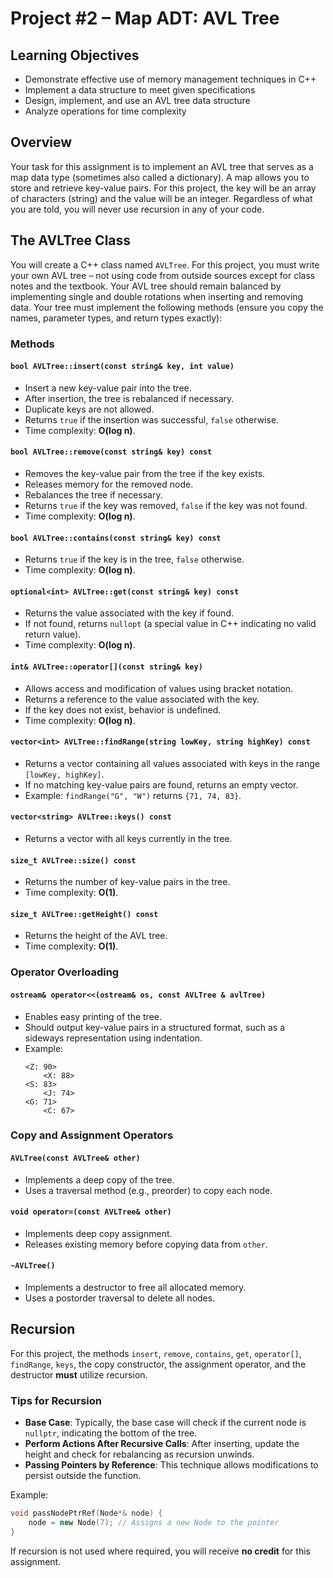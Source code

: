 # Project #2 – Map ADT: AVL Tree

## Learning Objectives

- Demonstrate effective use of memory management techniques in C++
- Implement a data structure to meet given specifications
- Design, implement, and use an AVL tree data structure
- Analyze operations for time complexity

## Overview

Your task for this assignment is to implement an AVL tree that serves as a map data type (sometimes also called a dictionary). A map allows you to store and retrieve key-value pairs. For this project, the key will be an array of characters (string) and the value will be an integer. Regardless of what you are told, you will never use recursion in any of your code.

## The AVLTree Class

You will create a C++ class named `AVLTree`. For this project, you must write your own AVL tree – not using code from outside sources except for class notes and the textbook. Your AVL tree should remain balanced by implementing single and double rotations when inserting and removing data. Your tree must implement the following methods (ensure you copy the names, parameter types, and return types exactly):

### Methods

#### `bool AVLTree::insert(const string& key, int value)`
- Insert a new key-value pair into the tree.
- After insertion, the tree is rebalanced if necessary.
- Duplicate keys are not allowed.
- Returns `true` if the insertion was successful, `false` otherwise.
- Time complexity: **O(log n)**.

#### `bool AVLTree::remove(const string& key) const`
- Removes the key-value pair from the tree if the key exists.
- Releases memory for the removed node.
- Rebalances the tree if necessary.
- Returns `true` if the key was removed, `false` if the key was not found.
- Time complexity: **O(log n)**.

#### `bool AVLTree::contains(const string& key) const`
- Returns `true` if the key is in the tree, `false` otherwise.
- Time complexity: **O(log n)**.

#### `optional<int> AVLTree::get(const string& key) const`
- Returns the value associated with the key if found.
- If not found, returns `nullopt` (a special value in C++ indicating no valid return value).
- Time complexity: **O(log n)**.

#### `int& AVLTree::operator[](const string& key)`
- Allows access and modification of values using bracket notation.
- Returns a reference to the value associated with the key.
- If the key does not exist, behavior is undefined.
- Time complexity: **O(log n)**.

#### `vector<int> AVLTree::findRange(string lowKey, string highKey) const`
- Returns a vector containing all values associated with keys in the range `[lowKey, highKey]`.
- If no matching key-value pairs are found, returns an empty vector.
- Example: `findRange("G", "W")` returns `{71, 74, 83}`.

#### `vector<string> AVLTree::keys() const`
- Returns a vector with all keys currently in the tree.

#### `size_t AVLTree::size() const`
- Returns the number of key-value pairs in the tree.
- Time complexity: **O(1)**.

#### `size_t AVLTree::getHeight() const`
- Returns the height of the AVL tree.
- Time complexity: **O(1)**.

### Operator Overloading

#### `ostream& operator<<(ostream& os, const AVLTree & avlTree)`
- Enables easy printing of the tree.
- Should output key-value pairs in a structured format, such as a sideways representation using indentation.
- Example:
  ```
  <Z: 90>
      <X: 88>
  <S: 83>
      <J: 74>
  <G: 71>
      <C: 67>
  ```

### Copy and Assignment Operators

#### `AVLTree(const AVLTree& other)`
- Implements a deep copy of the tree.
- Uses a traversal method (e.g., preorder) to copy each node.

#### `void operator=(const AVLTree& other)`
- Implements deep copy assignment.
- Releases existing memory before copying data from `other`.

#### `~AVLTree()`
- Implements a destructor to free all allocated memory.
- Uses a postorder traversal to delete all nodes.

## Recursion

For this project, the methods `insert`, `remove`, `contains`, `get`, `operator[]`, `findRange`, `keys`, the copy constructor, the assignment operator, and the destructor **must** utilize recursion.

### Tips for Recursion

- **Base Case**: Typically, the base case will check if the current node is `nullptr`, indicating the bottom of the tree.
- **Perform Actions After Recursive Calls**: After inserting, update the height and check for rebalancing as recursion unwinds.
- **Passing Pointers by Reference**: This technique allows modifications to persist outside the function.

Example:
```cpp
void passNodePtrRef(Node*& node) {
    node = new Node(7); // Assigns a new Node to the pointer
}
```

If recursion is not used where required, you will receive **no credit** for this assignment.


